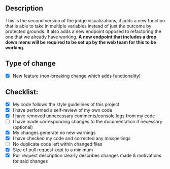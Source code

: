 ## Description

This is the second version of the judge visualizations, it adds a new function that is able to take in multiple variables instead of just the outcome by protected grounds.
It also adds a new endpoint opposed to refactoring the one that we already have working.
**A new endpoint that includes a drop down menu will be required to be set up by the web team for this to be working.**

## Type of change

- [x] New feature (non-breaking change which adds functionality)

## Checklist:

- [x] My code follows the style guidelines of this project
- [x] I have performed a self-review of my own code
- [x] I have removed unnecessary comments/console logs from my code
- [ ] I have made corresponding changes to the documentation if necessary (optional)
- [x] My changes generate no new warnings
- [x] I have checked my code and corrected any misspellings
- [ ] No duplicate code left within changed files
- [x] Size of pull request kept to a minimum
- [x] Pull request description clearly describes changes made & motivations for said changes
